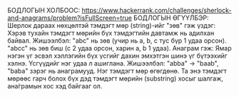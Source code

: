 БОДЛОГЫН ХОЛБООС: https://www.hackerrank.com/challenges/sherlock-and-anagrams/problem?isFullScreen=true
БОДЛОГЫН ӨГҮҮЛБЭР: 
Шерлок дараах нөхцөлтэй тэмдэгт мөр (string)-ийг "зөв" гэж үздэг:
Хэрэв тухайн тэмдэгт мөрийн бүх тэмдэгтийн давтамж нь адилхан байвал. 
Жишээлбэл: "abc" нь зөв (учир нь a, b, c тус бүр 1 удаа орсон). "abcc" нь зөв биш (c 2 удаа орсон, харин a, b 1 удаа).
Анаграм гэж: Ямар нэгэн үг эсвэл хэллэгийн бүх үсгийг дахин эмхэтгэн шинэ үг бүтээхийг хэлнэ. Үсгүүдийг нэг удаа л ашиглана.
Жишээлбэл: "abba" → "baab", "baba" зэрэг нь анаграмууд.
Нэг тэмдэгт мөр өгөгдөнө. Та энэ тэмдэгт мөрөөс гарч болох бүх дэд тэмдэгт мөрийн (substring) хосыг шалгаж, ана́грамын хос хэд байгааг ол.
